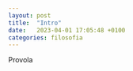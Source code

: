 ```yaml
---
layout: post
title:  "Intro"
date:   2023-04-01 17:05:48 +0100
categories: filosofia
---
```

Provola
